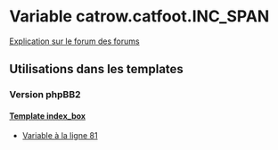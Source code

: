 # Variable catrow.catfoot.INC_SPAN
[Explication sur le forum des forums](http://forum.forumactif.com/t294113-listing-des-variables#catrow.catfoot.INC_SPAN)
## Utilisations dans les templates
### Version phpBB2
#### [Template index_box](subsilver/index_box.md)
* [Variable à la ligne 81](../subsilver/index_box.tpl#L81)